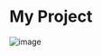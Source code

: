 ﻿# My Project
 ![image](https://github.com/user-attachments/assets/9c03a813-33e3-4e1c-a1e5-aed7607fef02)

